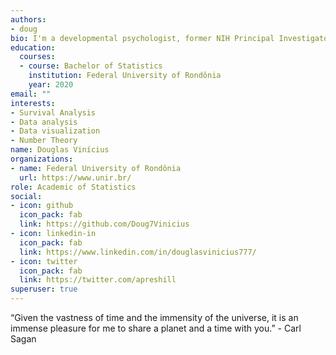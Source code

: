```yaml
---
authors:
- doug
bio: I'm a developmental psychologist, former NIH Principal Investigator, and autism researcher who loves programming.
education:
  courses:
  - course: Bachelor of Statistics
    institution: Federal University of Rondônia
    year: 2020
email: ""
interests:
- Survival Analysis
- Data analysis
- Data visualization
- Number Theory
name: Douglas Vinícius
organizations:
- name: Federal University of Rondônia
  url: https://www.unir.br/
role: Academic of Statistics
social:
- icon: github
  icon_pack: fab
  link: https://github.com/Doug7Vinicius
- icon: linkedin-in
  icon_pack: fab
  link: https://www.linkedin.com/in/douglasvinicius777/
- icon: twitter
  icon_pack: fab
  link: https://twitter.com/apreshill
superuser: true
---
```


“Given the vastness of time and the immensity of the universe, it is an immense pleasure for me to share a planet and a time with you.” - Carl Sagan


